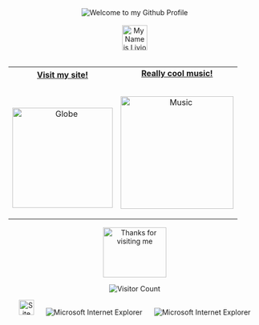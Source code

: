 <!-- "Hero" Header -->
<div align="center">
  <img src="https://cdn.discordapp.com/attachments/629709151374802959/1126681904800874496/wordart_9.png" style="max-width: 100%;" alt="Welcome to my Github Profile" />
  <br />
  <br />
  <img height="50" alt="My Name is Livio and I like Node.js" src="https://cdn.discordapp.com/attachments/629709151374802959/1126682760204001351/MEUNOMECAIO.png" />
  <br />
  <br />

</div>

<!-- Social -->
<table width="100%" align="center">
<tr>
<td align="center">
<a href="https://b">
<strong>Visit my site!</strong>
<br />
<br />
<br />

<p>

<img alt="Globe" height="200" src="https://cdn.discordapp.com/attachments/629709151374802959/1126647416402219230/5922a2_d72c7f14048948328ce391283fa793a0mv2.gif">
</a>
</p>

</td>


<td align="center">
<a href="https://youtu.be/gYpnSxqOsPY">
<strong>Really cool music!</strong>
<br />
<br />


<p>
<img height="225" alt="Music" src="https://cdn.discordapp.com/attachments/629709151374802959/1126647416909742130/5922a2_3c833488ea04422d9f23a0578adc1f0bmv2.gif"> 
</a>
</p>

</td>
</tr>
</table>

<!-- Footer -->

<div align="center">

<img height="100" alt="Thanks for visiting me" width="50%" src="https://cdn.discordapp.com/attachments/629709151374802959/1126684104667172946/Thanks-for-visiting-my-profile-06-07-2023_2.gif" />
<br />

![Visitor Count](https://profile-counter.glitch.me/Caittop/count.svg)


<img src="https://raw.githubusercontent.com/BrunnerLivio/brunnerlivio/master/images/notepad.gif" alt="Site created with Notepad" height="30" />
<!-- "margin-right: whatever;" -->
<span>&nbsp;&nbsp;&nbsp;&nbsp;</span>  
<img src="https://raw.githubusercontent.com/BrunnerLivio/brunnerlivio/master/images/ie_logo.gif" alt="Microsoft Internet Explorer" />
<span>&nbsp;&nbsp;&nbsp;&nbsp;</span>  
<img src="https://raw.githubusercontent.com/BrunnerLivio/brunnerlivio/master/images/noframes.gif" alt="Microsoft Internet Explorer" />

</div>

